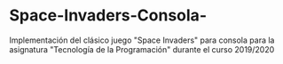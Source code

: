 # Space-Invaders-Consola-
Implementación del clásico juego "Space Invaders" para consola para la asignatura "Tecnología de la Programación" durante el curso 2019/2020
